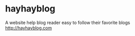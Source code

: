 hayhayblog
==========
A website help blog reader easy to follow their favorite blogs http://hayhayblog.com

